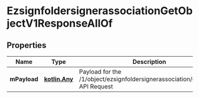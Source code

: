 
# EzsignfoldersignerassociationGetObjectV1ResponseAllOf

## Properties
Name | Type | Description | Notes
------------ | ------------- | ------------- | -------------
**mPayload** | [**kotlin.Any**](.md) | Payload for the /1/object/ezsignfoldersignerassociation/getObject API Request | 



